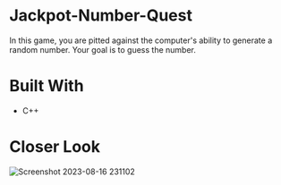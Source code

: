 # Jackpot-Number-Quest
In this game, you are pitted against the computer's ability to generate a random number. Your goal is to guess the number.
# Built With
* C++
# Closer Look
![Screenshot 2023-08-16 231102](https://github.com/RobertxPearce/Jackpot-Number-Quest/assets/102342225/a8baa4fd-34c0-4d8e-a083-1237b85b3bc2)
